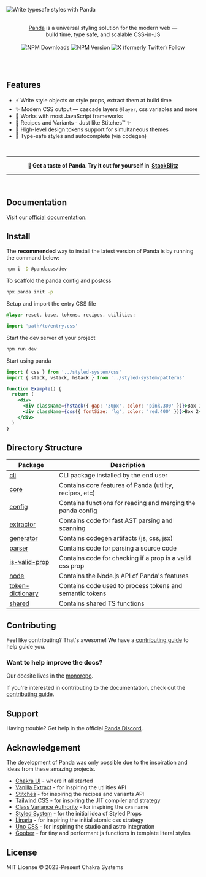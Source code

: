 ![Write typesafe styles with Panda](.github/assets/banner.png 'Write typesafe styles with Panda')

<p align="center">
  <br/>
  <a href="https://panda-css.com">Panda</a> is a universal styling solution for the modern web &mdash;
  <br/>
  build time, type safe, and scalable CSS-in-JS
  <br/><br/>
  <img alt="NPM Downloads" src="https://img.shields.io/npm/dm/%40pandacss%2Fdev"> <img alt="NPM Version" src="https://img.shields.io/npm/v/%40pandacss%2Fdev"> <img alt="X (formerly Twitter) Follow" src="https://img.shields.io/twitter/follow/panda__css">
  
  <br/><br/>
</p>

## Features

- ⚡️ Write style objects or style props, extract them at build time
- ✨ Modern CSS output — cascade layers `@layer`, css variables and more
- 🦄 Works with most JavaScript frameworks
- 🚀 Recipes and Variants - Just like Stitches™️ ✨
- 🎨 High-level design tokens support for simultaneous themes
- 💪 Type-safe styles and autocomplete (via codegen)

<br/>

---

<p align="center">
<b>
🐼 Get a taste of Panda. Try it out for yourself in&nbsp;
 <a href="https://stackblitz.com/edit/vitejs-vite-lfwyue?file=src%2FApp.tsx&terminal=dev">StackBlitz</a>
</b>
</p>

---

<br/>

## Documentation

Visit our [official documentation](https://panda-css.com/).

## Install

The **recommended** way to install the latest version of Panda is by running the command below:

```bash
npm i -D @pandacss/dev
```

To scaffold the panda config and postcss

```bash
npx panda init -p
```

Setup and import the entry CSS file

```css
@layer reset, base, tokens, recipes, utilities;
```

```jsx
import 'path/to/entry.css'
```

Start the dev server of your project

```bash
npm run dev
```

Start using panda

```jsx
import { css } from '../styled-system/css'
import { stack, vstack, hstack } from '../styled-system/patterns'

function Example() {
  return (
    <div>
      <div className={hstack({ gap: '30px', color: 'pink.300' })}>Box 1</div>
      <div className={css({ fontSize: 'lg', color: 'red.400' })}>Box 2</div>
    </div>
  )
}
```

## Directory Structure

| Package                                       | Description                                                 |
| --------------------------------------------- | ----------------------------------------------------------- |
| [cli](packages/cli)                           | CLI package installed by the end user                       |
| [core](packages/core)                         | Contains core features of Panda (utility, recipes, etc)     |
| [config](packages/config)                     | Contains functions for reading and merging the panda config |
| [extractor](packages/extractor)               | Contains code for fast AST parsing and scanning             |
| [generator](packages/generator)               | Contains codegen artifacts (js, css, jsx)                   |
| [parser](packages/parser)                     | Contains code for parsing a source code                     |
| [is-valid-prop](packages/is-valid-prop)       | Contains code for checking if a prop is a valid css prop    |
| [node](packages/node)                         | Contains the Node.js API of Panda's features                |
| [token-dictionary](packages/token-dictionary) | Contains code used to process tokens and semantic tokens    |
| [shared](packages/shared)                     | Contains shared TS functions                                |

## Contributing

Feel like contributing? That's awesome! We have a
[contributing guide](https://github.com/chakra-ui/panda/blob/main/CONTRIBUTING.md) to help guide you.

### Want to help improve the docs?

Our docsite lives in the [monorepo](./website/pages/docs/).

If you're interested in contributing to the documentation, check out the
[contributing guide](https://github.com/chakra-ui/panda/blob/main/CONTRIBUTING.md).

## Support

Having trouble? Get help in the official [Panda Discord](https://discord.gg/VQrkpsgSx7).

## Acknowledgement

The development of Panda was only possible due to the inspiration and ideas from these amazing projects.

- [Chakra UI](https://chakra-ui.com/) - where it all started
- [Vanilla Extract](https://vanilla-extract.style/) - for inspiring the utilities API
- [Stitches](https://stitches.dev/) - for inspiring the recipes and variants API
- [Tailwind CSS](https://tailwindcss.com/) - for inspiring the JIT compiler and strategy
- [Class Variance Authority](https://cva.style/) - for inspiring the `cva` name
- [Styled System](https://styled-system.com/) - for the initial idea of Styled Props
- [Linaria](https://linaria.dev/) - for inspiring the initial atomic css strategy
- [Uno CSS](https://unocss.dev) - for inspiring the studio and astro integration
- [Goober](https://goober.rocks/) - for tiny and performant js functions in template literal styles

## License

MIT License © 2023-Present Chakra Systems
